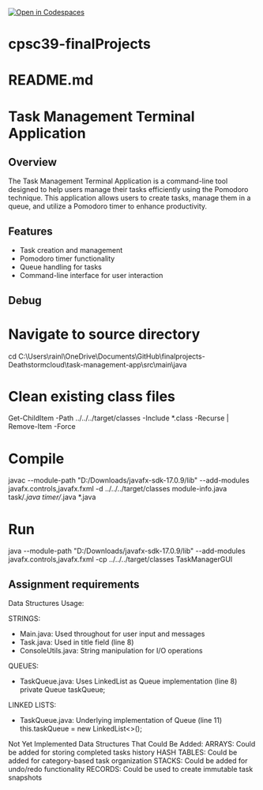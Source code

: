 [![Open in Codespaces](https://classroom.github.com/assets/launch-codespace-2972f46106e565e64193e422d61a12cf1da4916b45550586e14ef0a7c637dd04.svg)](https://classroom.github.com/open-in-codespaces?assignment_repo_id=19399969)
# cpsc39-finalProjects


# README.md

# Task Management Terminal Application

## Overview
The Task Management Terminal Application is a command-line tool designed to help users manage their tasks efficiently using the Pomodoro technique. This application allows users to create tasks, manage them in a queue, and utilize a Pomodoro timer to enhance productivity.

## Features
- Task creation and management
- Pomodoro timer functionality
- Queue handling for tasks
- Command-line interface for user interaction

## Debug
# Navigate to source directory
cd C:\Users\rainl\OneDrive\Documents\GitHub\finalprojects-Deathstormcloud\task-management-app\src\main\java

# Clean existing class files
Get-ChildItem -Path ../../../target/classes -Include *.class -Recurse | Remove-Item -Force

# Compile
javac --module-path "D:/Downloads/javafx-sdk-17.0.9/lib" --add-modules javafx.controls,javafx.fxml -d ../../../target/classes module-info.java task/*.java timer/*.java *.java

# Run
java --module-path "D:/Downloads/javafx-sdk-17.0.9/lib" --add-modules javafx.controls,javafx.fxml -cp ../../../target/classes TaskManagerGUI

## Assignment requirements

 Data Structures Usage:

 STRINGS:
 - Main.java: Used throughout for user input and messages
 - Task.java: Used in title field (line 8)
 - ConsoleUtils.java: String manipulation for I/O operations

 QUEUES:
 - TaskQueue.java: Uses LinkedList as Queue implementation (line 8)
   private Queue<Task> taskQueue;

 LINKED LISTS:
 - TaskQueue.java: Underlying implementation of Queue (line 11)
   this.taskQueue = new LinkedList<>();

 Not Yet Implemented Data Structures That Could Be Added:
 ARRAYS: Could be added for storing completed tasks history
 HASH TABLES: Could be added for category-based task organization
 STACKS: Could be added for undo/redo functionality
 RECORDS: Could be used to create immutable task snapshots